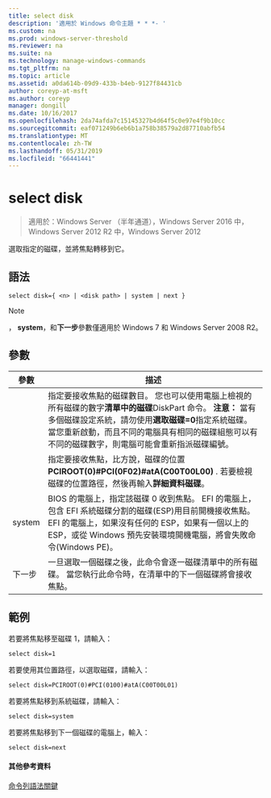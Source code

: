 ```yaml
---
title: select disk
description: '適用於 Windows 命令主題 * * *- '
ms.custom: na
ms.prod: windows-server-threshold
ms.reviewer: na
ms.suite: na
ms.technology: manage-windows-commands
ms.tgt_pltfrm: na
ms.topic: article
ms.assetid: a0da614b-09d9-433b-b4eb-9127f84431cb
author: coreyp-at-msft
ms.author: coreyp
manager: dongill
ms.date: 10/16/2017
ms.openlocfilehash: 2da74afda7c15145327b4d64f5c0e97e4f9b10cc
ms.sourcegitcommit: eaf071249b6eb6b1a758b38579a2d87710abfb54
ms.translationtype: MT
ms.contentlocale: zh-TW
ms.lasthandoff: 05/31/2019
ms.locfileid: "66441441"
---
```

# <a name="select-disk"></a>select disk

>適用於：Windows Server （半年通道），Windows Server 2016 中，Windows Server 2012 R2 中，Windows Server 2012

選取指定的磁碟，並將焦點轉移到它。  
  
  
  
## <a name="syntax"></a>語法  
  
```  
select disk={ <n> | <disk path> | system | next }  
```  
  
> [!NOTE]  
> **<disk path>** ， **system**，和**下一步**參數僅適用於 Windows 7 和 Windows Server 2008 R2。  
  
## <a name="parameters"></a>參數  
  
|  參數  |                                                                                                                                                                                                            描述                                                                                                                                                                                                            |
|-------------|-----------------------------------------------------------------------------------------------------------------------------------------------------------------------------------------------------------------------------------------------------------------------------------------------------------------------------------------------------------------------------------------------------------------------------------|
|     <n>     | 指定要接收焦點的磁碟數目。 您也可以使用電腦上檢視的所有磁碟的數字**清單中的磁碟**DiskPart 命令。 **注意：** 當有多個磁碟設定系統，請勿使用**選取磁碟\=0**指定系統磁碟。 當您重新啟動，而且不同的電腦具有相同的磁碟組態可以有不同的磁碟數字，則電腦可能會重新指派磁碟編號。 |
| <disk path> |                                                                                                                 指定要接收焦點，比方說，磁碟的位置**PCIROOT\(0\)\#PCI\(0F02\)\#atA\(C00T00L00\)** . 若要檢視磁碟的位置路徑，然後再輸入**詳細資料磁碟**。                                                                                                                  |
|   system    |                                 BIOS 的電腦上，指定該磁碟 0 收到焦點。 EFI 的電腦上，包含 EFI 系統磁碟分割的磁碟\(ESP\)用目前開機接收焦點。 EFI 的電腦上，如果沒有任何的 ESP，如果有一個以上的 ESP，或從 Windows 預先安裝環境開機電腦，將會失敗命令\(Windows PE\)。                                  |
|    下一步     |                                                                                                                                     一旦選取一個磁碟之後，此命令會逐一磁碟清單中的所有磁碟。 當您執行此命令時，在清單中的下一個磁碟將會接收焦點。                                                                                                                                      |
  
## <a name="BKMK_examples"></a>範例  
若要將焦點移至磁碟 1，請輸入：  
  
```  
select disk=1  
```  
  
若要使用其位置路徑，以選取磁碟，請輸入：  
  
```  
select disk=PCIROOT(0)#PCI(0100)#atA(C00T00L01)  
```  
  
若要將焦點移到系統磁碟，請輸入：  
  
```  
select disk=system  
```  
  
若要將焦點移到下一個磁碟的電腦上，輸入：  
  
```  
select disk=next  
```  
  
#### <a name="additional-references"></a>其他參考資料  
[命令列語法關鍵](command-line-syntax-key.md)  
  

  


